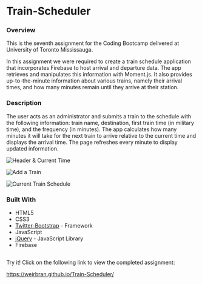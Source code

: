 # Train-Scheduler

### Overview

This is the seventh assignment for the Coding Bootcamp delivered at University of Toronto Mississauga.

In this assignment we were required to create a train schedule application that incorporates Firebase to host arrival and departure data. The app retrieves and manipulates this information with Moment.js. It also provides up-to-the-minute information about various trains, namely their arrival times, and how many minutes remain until they arrive at their station.

### Description

The user acts as an administrator and submits a train to the schedule with the following information: train name, destination, first train time (in military time), and the frequency (in minutes). The app calculates how many minutes it will take for the next train to arrive relative to the current time and displays the arrival time. The page refreshes every minute to display updated information.

![Header & Current Time](https://user-images.githubusercontent.com/37091892/48677311-f5425700-eb40-11e8-8e17-3772191b90ce.JPG)

![Add a Train](https://user-images.githubusercontent.com/37091892/48677291-911f9300-eb40-11e8-9a75-4c73d3bbec60.JPG)

![Current Train Schedule](https://user-images.githubusercontent.com/37091892/48677328-40f50080-eb41-11e8-8acf-aa7962e327da.JPG)

### Built With

- HTML5
- CSS3
- [Twitter-Bootstrap](http://getbootstrap.com/) - Framework
- JavaScript
- [jQuery](https://api.jquery.com/) - JavaScript Library
- Firebase

##

Try it! Click on the following link to view the completed assignment:

https://weirbran.github.io/Train-Scheduler/
